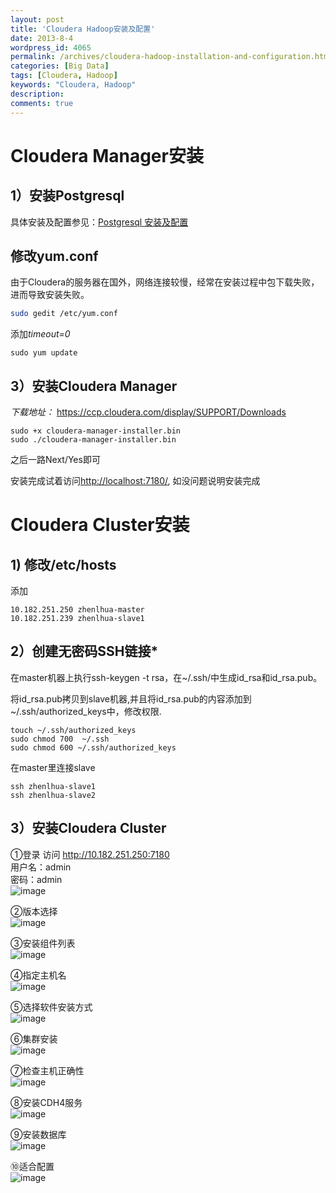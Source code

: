 ```yaml
---
layout: post
title: 'Cloudera Hadoop安装及配置'
date: 2013-8-4
wordpress_id: 4065
permalink: /archives/cloudera-hadoop-installation-and-configuration.html
categories: [Big Data]
tags: [Cloudera, Hadoop]
keywords: "Cloudera, Hadoop"
description: 
comments: true
---
```

# Cloudera Manager安装

## 1）安装Postgresql
具体安装及配置参见：[Postgresql 安装及配置](http://blog.yidooo.net/archives/postgresql-installation-and-configuration.html)

## 修改yum.conf
由于Cloudera的服务器在国外，网络连接较慢，经常在安装过程中包下载失败，进而导致安装失败。

``` bash 
sudo gedit /etc/yum.conf
```

添加*timeout=0*

```
sudo yum update
```

## 3）安装Cloudera Manager

*下载地址：* <https://ccp.cloudera.com/display/SUPPORT/Downloads>

```
sudo +x cloudera-manager-installer.bin
sudo ./cloudera-manager-installer.bin
```
之后一路Next/Yes即可

安装完成试着访问<http://localhost:7180/>, 如没问题说明安装完成


# Cloudera Cluster安装

## 1) 修改/etc/hosts
添加

```
10.182.251.250 zhenlhua-master
10.182.251.239 zhenlhua-slave1
```
## 2）创建无密码SSH链接*
在master机器上执行ssh-keygen -t rsa，在~/.ssh/中生成id_rsa和id_rsa.pub。

将id_rsa.pub拷贝到slave机器,并且将id_rsa.pub的内容添加到~/.ssh/authorized_keys中，修改权限.

```
touch ~/.ssh/authorized_keys
sudo chmod 700  ~/.ssh
sudo chmod 600 ~/.ssh/authorized_keys
```
在master里连接slave

```
ssh zhenlhua-slave1
ssh zhenlhua-slave2
```

## 3）安装Cloudera Cluster

①登录
访问 http://10.182.251.250:7180   
用户名：admin   
密码：admin   
![image](/images/uploads/2013/08/1.png)

②版本选择    
![image](/images/uploads/2013/08/2.png)

③安装组件列表    
![image](/images/uploads/2013/08/3.png)

④指定主机名    
![image](/images/uploads/2013/08/4.png)

⑤选择软件安装方式    
![image](/images/uploads/2013/08/6.png)

⑥集群安装    
![image](/images/uploads/2013/08/7.png)

⑦检查主机正确性    
![image](/images/uploads/2013/08/8.png)

⑧安装CDH4服务    
![image](/images/uploads/2013/08/10.png)

⑨安装数据库    
![image](/images/uploads/2013/08/11.png)

⑩适合配置    
![image](/images/uploads/2013/08/12.png)